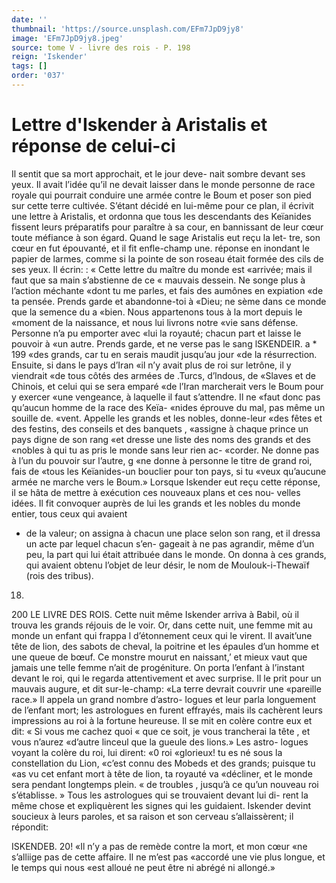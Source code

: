 ```yaml
---
date: ''
thumbnail: 'https://source.unsplash.com/EFm7JpD9jy8'
image: 'EFm7JpD9jy8.jpeg'
source: tome V - livre des rois - P. 198
reign: 'Iskender'
tags: []
order: '037'
---
```


# Lettre d'Iskender à Aristalis et réponse de celui-ci

Il sentit que sa mort approchait, et le jour deve- nait sombre devant ses yeux. Il avait l’idée qu’il ne
devait laisser dans le monde personne de race royale
qui pourrait conduire une armée contre le Boum et poser son pied sur cette terre cultivée. S’étant décidé
en lui-même pour ce plan, il écrivit une lettre à
Aristalis, et ordonna que tous les descendants des Keïanides fissent leurs préparatifs pour paraître à
sa cour, en bannissant de leur cœur toute méfiance à son égard. Quand le sage Aristalis eut reçu la let- tre, son cœur en fut épouvanté, et il fit enfle-champ une. réponse en inondant le papier de larmes, comme si la pointe de son roseau était formée des cils de ses yeux. Il écrin: : « Cette lettre du maître du monde est «arrivée; mais il faut que sa main s’abstienne de ce
« mauvais dessein. Ne songe plus à l’action méchante
«dont tu me parles, et fais des aumônes en expiation «de ta pensée. Prends garde et abandonne-toi à «Dieu; ne sème dans ce monde que la semence du a «bien. Nous appartenons tous à la mort depuis le «moment de la naissance, et nous lui livrons notre «vie sans défense. Personne n’a pu emporter avec
«lui la royauté; chacun part et laisse le pouvoir à «un autre. Prends garde, et ne verse pas le sang
lSKENDEIR. a \* 199 «des grands, car tu en serais maudit jusqu’au jour
«de la résurrection. Ensuite, si dans le pays d’Iran
«il n’y avait plus de roi sur letrône, il y viendrait
«de tous côtés des armées de .Turcs, d’lndous, de
«Slaves et de Chinois, et celui qui se sera emparé «de l’Iran marcherait vers le Boum pour y exercer «une vengeance, à laquelle il faut s’attendre. Il ne «faut donc pas qu’aucun homme de la race des Keïa- «nides éprouve du mal, pas même un souille de. «vent. Appelle les grands et les nobles, donne-leur «des fêtes et des festins, des conseils et des banquets , «assigne à chaque prince un pays digne de son rang «et dresse une liste des noms des grands et des «nobles à qui tu as pris le monde sans leur rien ac- «corder. Ne donne pas à l’un du pouvoir sur l’autre,
g «ne donne à personne le titre de grand roi, fais de «tous les Keïanides-un bouclier pour ton pays, si tu «veux qu’aucune armée ne marche vers le Boum.»
Lorsque lskender eut reçu cette réponse, il se hâta
de mettre à exécution ces nouveaux plans et ces nou- velles idées. Il fit convoquer auprès de lui les grands
et les nobles du monde entier, tous ceux qui avaient

- de la valeur; on assigna à chacun une place selon son rang, et il dressa un acte par lequel chacun s’en- gageait à ne pas agrandir, même d’un peu, la part
  qui lui était attribuée dans le monde. On donna à
  ces grands, qui avaient obtenu l’objet de leur désir, le nom de Moulouk-i-Thewaïf (rois des tribus).

18.

200 LE LIVRE DES ROIS.
Cette nuit même Iskender arriva à Babil, où il
trouva les grands réjouis de le voir. Or, dans cette nuit, une femme mit au monde un enfant qui frappa l d’étonnement ceux qui le virent. Il avait’une tête de
lion, des sabots de cheval, la poitrine et les épaules d’un homme et une queue de bœuf. Ce monstre mourut en naissant,’ et mieux vaut que jamais une telle femme n’ait de progéniture. On porta l’enfant
à l’instant devant le roi, qui le regarda attentivement
et avec surprise. Il le prit pour un mauvais augure, et dit sur-le-champ: «La terre devrait couvrir une «pareille race.» Il appela un grand nombre d’astro-
logues et leur parla longuement de l’enfant mort; les astrologues en furent effrayés, mais ils cachèrent leurs impressions au roi à la fortune heureuse. Il se mit en colère contre eux et dit: « Si vous me cachez quoi
« que ce soit, je vous trancherai la tête , et vous n’aurez «d’autre linceul que la gueule des lions.» Les astro- logues voyant la colère du roi, lui dirent: «0 roi «glorieux! tu es né sous la constellation du Lion, «c’est connu des Mobeds et des grands; puisque tu
«as vu cet enfant mort à tête de lion, ta royauté va «décliner, et le monde sera pendant longtemps plein.
« de troubles , jusqu’à ce qu’un nouveau roi s’établisse. »
Tous les astrologues qui se trouvaient devant lui di- rent la même chose et expliquèrent les signes qui les guidaient. Iskender devint soucieux à leurs paroles, et sa raison et son cerveau s’allaissèrent; il répondit:

ISKENDEB. 20! «Il n’y a pas de remède contre la mort, et mon cœur
«ne s’alliige pas de cette affaire. Il ne m’est pas «accordé une vie plus longue, et le temps qui nous «est alloué ne peut être ni abrégé ni allongé.»
